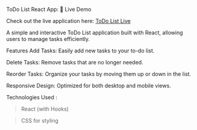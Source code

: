 ToDo List React App:
🚀 Live Demo

Check out the live application here: [ToDo List Live](https://todolist-pied-sigma.vercel.app/)

A simple and interactive ToDo List application built with React, allowing users to manage tasks efficiently.

Features
Add Tasks: Easily add new tasks to your to-do list.

Delete Tasks: Remove tasks that are no longer needed.

Reorder Tasks: Organize your tasks by moving them up or down in the list.

Responsive Design: Optimized for both desktop and mobile views.​

Technologies Used :

>React (with Hooks)

>CSS for styling​
